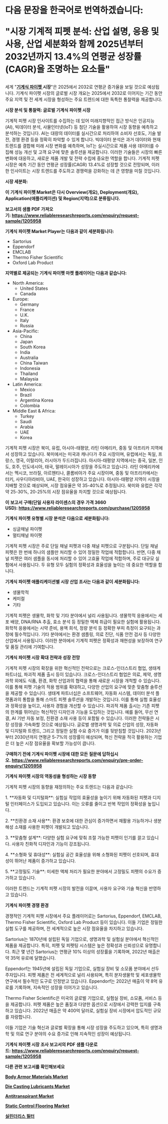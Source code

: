 <p><h1>다음 문장을 한국어로 번역하겠습니다:

"시장 기계적 피펫 분석: 산업 설명, 응용 및 사용, 산업 세분화와 함께 2025년부터 2032년까지 13.4%의 연평균 성장률(CAGR)을 조명하는 요소들"</h1></p><p>세계 "<strong><a href="https://www.reliableresearchreports.com/global-mechanical-pipettes-market-r1205958?utm_campaign=106&utm_medium=8&utm_source=Github&utm_content=ia&utm_term=25012025&utm_id=mechanical-pipettes">기계식 파이펫&nbsp;</a></strong><strong>시장</strong>"은 2025에서 2032로 연평균 증가율을 보일 것으로 예상됩니다. 기계식 파이펫 시장의 글로벌 시장 개요는 2025에서 2032로 이어지는 기간 동안 주요 지역 및 전 세계 시장을 형성하는 주요 트렌드에 대한 독특한 통찰력을 제공합니다.</p>
<p><strong>시장 분석 및 통찰력: 글로벌 기계식 파이펫 시장</strong></p>
<p><p>기계적 피펫 시장 인사이트를 수집하는 데 있어 미래지향적인 접근 방식은 인공지능(AI), 빅데이터 분석, 사물인터넷(IoT) 등 첨단 기술을 활용하여 시장 동향을 예측하고 분석하는 것입니다. AI는 대량의 데이터를 실시간으로 처리하여 소비자 선호도, 기술 발전, 경쟁 환경 등을 정확히 파악할 수 있게 합니다. 빅데이터 분석은 과거 데이터와 현재 트렌드를 결합해 미래 시장 변화를 예측하며, IoT는 실시간으로 제품 사용 데이터를 수집해 성능 개선 및 고객 요구에 맞춘 솔루션을 제공합니다. 이러한 기술들은 시장의 빠른 변화에 대응하고, 새로운 제품 개발 및 전략 수립에 중요한 역할을 합니다. 기계적 피펫 시장은 예측 기간 동안 연평균 성장률(CAGR) 13.4%로 성장할 것으로 전망되며, 이러한 인사이트는 시장 트렌드를 주도하고 경쟁력을 강화하는 데 큰 영향을 미칠 것입니다.</p><a href="%7CAUTHORITHY_DOMAIN_URL%7C?utm_campaign=106&utm_medium=8&utm_source=Github&utm_content=ia&utm_term=25012025&utm_id=mechanical-pipettes"></a></p>
<p><strong>시장 세분화:</strong></p>
<p><strong>이 기계식 파이펫 Market은 다시 Overview(개요), Deployment(개요), Application(애플리케이션) 및 Region(지역)으로 분류됩니다.</strong></p>
<p><strong>보고서의 샘플 PDF 가져오기:&nbsp;<a href="https://www.reliableresearchreports.com/enquiry/request-sample/1205958?utm_campaign=106&utm_medium=8&utm_source=Github&utm_content=ia&utm_term=25012025&utm_id=mechanical-pipettes">https://www.reliableresearchreports.com/enquiry/request-sample/1205958</a></strong><strong></strong></p>
<p><strong>기계식 파이펫 Market Player는 다음과 같이 세분화됩니다:</strong></p>
<p><ul><li>Sartorius</li><li>Eppendorf</li><li>EMCLAB</li><li>Thermo Fisher Scientific</li><li>Oxford Lab Product</li></ul></p>
<p><strong>지역별로 제공되는 기계식 파이펫 마켓 플레이어는 다음과 같습니다:</strong></p>
<p><ul>
    <li>
        North America:
        <ul>
            <li>United States</li>
            <li>Canada</li>
        </ul>
    </li>
    <li>
        Europe:
        <ul>
            <li>Germany</li>
            <li>France</li>
            <li>U.K.</li>
            <li>Italy</li>
            <li>Russia</li>
        </ul>
    </li>
    <li>
        Asia-Pacific:
        <ul>
            <li>China</li>
            <li>Japan</li>
            <li>South Korea</li>
            <li>India</li>
            <li>Australia</li>
            <li>China Taiwan</li>
            <li>Indonesia</li>
            <li>Thailand</li>
            <li>Malaysia</li>
        </ul>
    </li>
    <li>
        Latin America:
        <ul>
            <li>Mexico</li>
            <li>Brazil</li>
            <li>Argentina Korea</li>
            <li>Colombia</li>
        </ul>
    </li>
    <li>
        Middle East & Africa:
        <ul>
            <li>Turkey</li>
            <li>Saudi</li>
            <li>Arabia</li>
            <li>UAE</li>
            <li>Korea</li>
        </ul>
    </li>
    </ul></p>
<p><p>기계적 피펫 시장은 북미, 유럽, 아시아-태평양, 라틴 아메리카, 중동 및 아프리카 지역에서 성장하고 있습니다. 북미에서는 미국과 캐나다가 주요 시장이며, 유럽에서는 독일, 프랑스, 영국, 이탈리아, 러시아가 두드러집니다. 아시아-태평양 지역에서는 중국, 일본, 인도, 호주, 인도네시아, 태국, 말레이시아가 성장을 주도하고 있습니다. 라틴 아메리카에서는 멕시코, 브라질, 아르헨티나, 콜롬비아가 주요 시장이며, 중동 및 아프리카에서는 터키, 사우디아라비아, UAE, 한국이 성장하고 있습니다. 아시아-태평양 지역이 시장을 지배할 것으로 예상되며, 시장 점유율은 약 35-40%로 추정됩니다. 북미와 유럽은 각각 약 25-30%, 20-25%의 시장 점유율을 차지할 것으로 예상됩니다.</p></p>
<p><strong>이 보고서 구매(단일 사용자 라이센스의 경우 가격 3660 USD):&nbsp;<a href="https://www.reliableresearchreports.com/purchase/1205958?utm_campaign=106&utm_medium=8&utm_source=Github&utm_content=ia&utm_term=25012025&utm_id=mechanical-pipettes">https://www.reliableresearchreports.com/purchase/1205958</a></strong></p>
<p><strong>기계식 파이펫 유형별 시장 분석은 다음으로 세분화됩니다:</strong></p>
<p><ul><li>싱글채널 파이펫</li><li>멀티채널 파이펫</li></ul></p>
<p><p>기계적 피펫 시장은 주로 단일 채널 피펫과 다중 채널 피펫으로 구분됩니다. 단일 채널 피펫은 한 번에 하나의 샘플만 처리할 수 있어 정밀한 작업에 적합합니다. 반면, 다중 채널 피펫은 여러 샘플을 동시에 처리할 수 있어 고효율 작업에 적합하며, 주로 대규모 실험에서 사용됩니다. 두 유형 모두 실험의 정확성과 효율성을 높이는 데 중요한 역할을 합니다.</p></p>
<p><strong>기계식 파이펫 애플리케이션별 시장 산업 조사는 다음과 같이 세분화됩니다:</strong></p>
<p><ul><li>생물학적</li><li>케미컬</li><li>기타</li></ul></p>
<p><p>기계적 피펫은 생물학, 화학 및 기타 분야에서 널리 사용됩니다. 생물학적 응용에서는 세포 배양, DNA/RNA 추출, 효소 분석 등 정밀한 액체 취급이 필요한 실험에 활용됩니다. 화학적 응용에서는 시약 준비, 용액 희석, 정량 분석 등 정확한 부피 측정이 요구되는 과정에 필수적입니다. 기타 분야에서는 환경 샘플링, 의료 진단, 식품 안전 검사 등 다양한 산업에서 사용됩니다. 이러한 분야에서 기계적 피펫은 정확성과 재현성을 보장하여 연구 및 품질 관리에 기여합니다.</p></p>
<p><strong>기계식 파이펫 시장 확대 전략과 성장 전망</strong></p>
<p><p>기계적 피펫 시장의 확장을 위한 혁신적인 전략으로는 크로스-인더스트리 협업, 생태계 파트너십, 파괴적 제품 출시 등이 있습니다. 크로스-인더스트리 협업은 의료, 제약, 생명과학 외에도 식품, 환경, 화학 산업과의 협력을 통해 새로운 시장을 개척할 수 있습니다. 이를 통해 피펫 기술의 적용 범위를 확대하고, 다양한 산업의 요구에 맞춘 맞춤형 솔루션을 제공할 수 있습니다. 생태계 파트너십은 소프트웨어, 자동화 시스템, 데이터 분석 플랫폼과의 통합을 통해 스마트 피펫 솔루션을 개발하는 것입니다. 이를 통해 실험 효율성과 정확성을 높이고, 사용자 경험을 개선할 수 있습니다. 파괴적 제품 출시는 기존 피펫의 한계를 뛰어넘는 혁신적인 디자인과 기능을 도입하는 것입니다. 예를 들어, 무선 연결, AI 기반 자동 보정, 친환경 소재 사용 등이 포함될 수 있습니다. 이러한 전략들은 시장 성장을 가속화할 것으로 예상됩니다. 글로벌 생명과학 및 의료 산업의 성장, 자동화 및 디지털화 트렌드, 그리고 정밀한 실험 수요 증가가 이를 뒷받침할 것입니다. 2023년부터 2030년까지 연평균 5-7%의 성장률이 예상되며, 혁신 전략을 적극 활용하는 기업은 더 높은 시장 점유율을 확보할 가능성이 큽니다.</p></p>
<p><strong>구매하기 전에 기계식 파이펫 시장에 대한 모든 질문에 답하십시오.&nbsp;<a href="https://www.reliableresearchreports.com/enquiry/pre-order-enquiry/1205958?utm_campaign=106&utm_medium=8&utm_source=Github&utm_content=ia&utm_term=25012025&utm_id=mechanical-pipettes">https://www.reliableresearchreports.com/enquiry/pre-order-enquiry/1205958</a></strong><strong></strong></p>
<p><strong>기계식 파이펫 시장의 역동성을 형성하는 시장 동향</strong></p>
<p><p>기계적 피펫 시장의 동향을 재정의하는 주요 트렌드는 다음과 같습니다:</p><p>1. **자동화 및 디지털화**: 실험실 작업의 효율성을 높이기 위해 자동화된 피펫과 디지털 인터페이스가 도입되고 있습니다. 이는 오류를 줄이고 반복 작업의 정확성을 높입니다.</p><p>2. **친환경 소재 사용**: 환경 보호에 대한 관심이 증가하면서 재활용 가능하거나 생분해성 소재를 사용한 피펫이 개발되고 있습니다.</p><p>3. **맞춤형 설계**: 다양한 실험 요구에 맞춰 조절 가능한 피펫이 인기를 끌고 있습니다. 사용자 친화적 디자인과 기능이 강조됩니다.</p><p>4. **소형화 및 휴대성**: 실험실 공간 효율성을 위해 소형화된 피펫이 선호되며, 휴대성이 뛰어난 제품이 증가하고 있습니다.</p><p>5. **고정밀도 기술**: 미세한 액체 처리가 필요한 분야에서 고정밀도 피펫의 수요가 증가하고 있습니다.</p><p>이러한 트렌드는 기계적 피펫 시장의 발전을 이끌며, 사용자 요구와 기술 혁신을 반영하고 있습니다.</p></p>
<p><strong>기계식 파이펫 경쟁 환경</strong></p>
<p><p>경쟁적인 기계적 피펫 시장에서 주요 플레이어로는 Sartorius, Eppendorf, EMCLAB, Thermo Fisher Scientific, Oxford Lab Product 등이 있습니다. 이들 기업은 정밀한 실험 도구를 제공하며, 전 세계적으로 높은 시장 점유율을 차지하고 있습니다.</p><p>Sartorius는 1870년에 설립된 독일 기업으로, 생명과학 및 실험실 분야에서 혁신적인 제품을 제공합니다. 특히, 피펫 및 피펫팅 시스템은 높은 정확성과 신뢰성으로 유명합니다. 최근 몇 년간 Sartorius는 연평균 10% 이상의 성장률을 기록하며, 2022년 매출은 약 35억 유로에 달했습니다.</p><p>Eppendorf는 1945년에 설립된 독일 기업으로, 실험실 장비 및 소모품 분야에서 선두주자입니다. 피펫 제품은 전 세계적으로 널리 사용되며, 특히 분자생물학 및 세포생물학 연구에서 필수적인 도구로 인정받고 있습니다. Eppendorf는 2022년 매출이 약 8억 유로를 기록하며, 지속적인 성장을 이어가고 있습니다.</p><p>Thermo Fisher Scientific은 미국의 글로벌 기업으로, 실험실 장비, 소모품, 서비스 등을 제공합니다. 피펫 제품은 높은 품질과 다양한 옵션으로 시장에서 강력한 입지를 구축하고 있습니다. 2022년 매출은 약 400억 달러로, 실험실 장비 시장에서 압도적인 규모를 자랑합니다.</p><p>이들 기업은 기술 혁신과 글로벌 확장을 통해 시장 성장을 주도하고 있으며, 특히 생명과학 및 의료 연구 분야의 수요 증가로 인해 지속적인 성장이 예상됩니다.</p></p>
<p><strong>기계식 파이펫 시장 조사 보고서의 PDF 샘플 다운로드:&nbsp;<a href="https://www.reliableresearchreports.com/enquiry/request-sample/1205958?utm_campaign=106&utm_medium=8&utm_source=Github&utm_content=ia&utm_term=25012025&utm_id=mechanical-pipettes">https://www.reliableresearchreports.com/enquiry/request-sample/1205958</a></strong></p>
<p><strong></strong></p>
<p><strong></strong></p>
<p><strong></strong></p>
<p><strong></strong></p>
<p><strong>다른 관련 보고서를 확인해보세요</strong></p>
<p><strong><p><a href="https://github.com/biomochaben4/Market-Research-Report-List-1/blob/main/body-armor-materials-market.md?utm_campaign=106&utm_medium=8&utm_source=Github&utm_content=ia&utm_term=25012025&utm_id=mechanical-pipettes">Body Armor Materials Market</a></p><p><a href="https://github.com/akaalahk/Market-Research-Report-List-1/blob/main/die-casting-lubricants-market.md?utm_campaign=106&utm_medium=8&utm_source=Github&utm_content=ia&utm_term=25012025&utm_id=mechanical-pipettes">Die Casting Lubricants Market</a></p><p><a href="https://github.com/jawelling7979/Market-Research-Report-List-1/blob/main/antitranspirant-market.md?utm_campaign=106&utm_medium=8&utm_source=Github&utm_content=ia&utm_term=25012025&utm_id=mechanical-pipettes">Antitranspirant Market</a></p><p><a href="https://github.com/agdonthisa/Market-Research-Report-List-1/blob/main/static-control-flooring-market.md?utm_campaign=106&utm_medium=8&utm_source=Github&utm_content=ia&utm_term=25012025&utm_id=mechanical-pipettes">Static Control Flooring Market</a></p><p><a href="https://github.com/sougarounis/Market-Research-Report-List-6/blob/main/750259233948.md?utm_campaign=106&utm_medium=8&utm_source=Github&utm_content=ia&utm_term=25012025&utm_id=mechanical-pipettes">실린더리스 필터</a></p></strong></p>